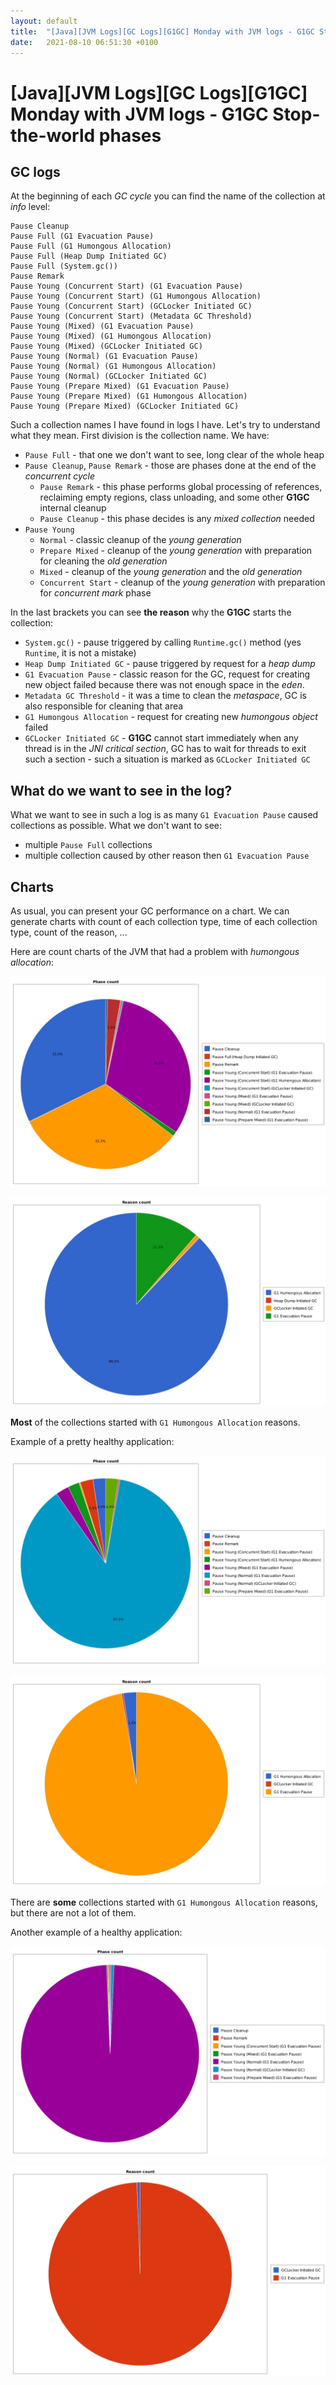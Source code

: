 ```yaml
---
layout: default
title:  "[Java][JVM Logs][GC Logs][G1GC] Monday with JVM logs - G1GC Stop-the-world phases"
date:   2021-08-10 06:51:30 +0100
---
```


# [Java][JVM Logs][GC Logs][G1GC] Monday with JVM logs - G1GC Stop-the-world phases

## GC logs

At the beginning of each _GC cycle_ you can find the name of the collection at _info_ level:

```
Pause Cleanup
Pause Full (G1 Evacuation Pause)
Pause Full (G1 Humongous Allocation)
Pause Full (Heap Dump Initiated GC)
Pause Full (System.gc())
Pause Remark
Pause Young (Concurrent Start) (G1 Evacuation Pause)
Pause Young (Concurrent Start) (G1 Humongous Allocation)
Pause Young (Concurrent Start) (GCLocker Initiated GC)
Pause Young (Concurrent Start) (Metadata GC Threshold)
Pause Young (Mixed) (G1 Evacuation Pause)
Pause Young (Mixed) (G1 Humongous Allocation)
Pause Young (Mixed) (GCLocker Initiated GC)
Pause Young (Normal) (G1 Evacuation Pause)
Pause Young (Normal) (G1 Humongous Allocation)
Pause Young (Normal) (GCLocker Initiated GC)
Pause Young (Prepare Mixed) (G1 Evacuation Pause)
Pause Young (Prepare Mixed) (G1 Humongous Allocation)
Pause Young (Prepare Mixed) (GCLocker Initiated GC)
```

Such a collection names I have found in logs I have. Let's try to understand what they mean. First division is the
collection name. We have:

* ```Pause Full``` - that one we don't want to see, long clear of the whole heap
* ```Pause Cleanup```, ```Pause Remark``` - those are phases done at the end of the _concurrent cycle_
  * ```Pause Remark``` - this phase performs global processing of references, reclaiming empty regions, class unloading, 
    and some other **G1GC** internal cleanup
  * ```Pause Cleanup``` - this phase decides is any _mixed collection_ needed  
* ```Pause Young```
  * ```Normal``` - classic cleanup of the _young generation_
  * ```Prepare Mixed``` - cleanup of the _young generation_ with preparation for cleaning the _old generation_ 
  * ```Mixed``` - cleanup of the _young generation_ and the _old generation_
  * ```Concurrent Start``` - cleanup of the _young generation_ with preparation for _concurrent mark_ phase

In the last brackets you can see **the reason** why the **G1GC** starts the collection:

* ```System.gc()``` - pause triggered by calling ```Runtime.gc()``` method (yes ```Runtime```, it is not a mistake)
* ```Heap Dump Initiated GC``` - pause triggered by request for a _heap dump_
* ```G1 Evacuation Pause``` - classic reason for the GC, request for creating new object failed because there was not enough space in the _eden_.
* ```Metadata GC Threshold``` - it was a time to clean the _metaspace_, GC is also responsible for cleaning that area
* ```G1 Humongous Allocation``` - request for creating new _humongous object_ failed
* ```GCLocker Initiated GC``` - **G1GC** cannot start immediately when any thread is in the _JNI critical section_, GC has
to wait for threads to exit such a section - such a situation is marked as ```GCLocker Initiated GC```
  
## What do we want to see in the log?

What we want to see in such a log is as many ```G1 Evacuation Pause``` caused collections as possible. What we 
don't want to see:
* multiple ```Pause Full``` collections
* multiple collection caused by other reason then ```G1 Evacuation Pause```

## Charts

As usual, you can present your GC performance on a chart. We can generate charts with count of each collection type,
time of each collection type, count of the reason, ...

Here are count charts of the JVM that had a problem with _humongous allocation_:

![alt text](/assets/monday-6/count-1.jpg "1")

![alt text](/assets/monday-6/reason-1.jpg "1")

**Most** of the collections started with ```G1 Humongous Allocation``` reasons. 

Example of a pretty healthy application:

![alt text](/assets/monday-6/count-2.jpg "2")

![alt text](/assets/monday-6/reason-2.jpg "2")

There are **some** collections started with ```G1 Humongous Allocation``` reasons, but there are not a lot of them. 

Another example of a healthy application:

![alt text](/assets/monday-6/count-3.jpg "3")

![alt text](/assets/monday-6/reason-3.jpg "3")
